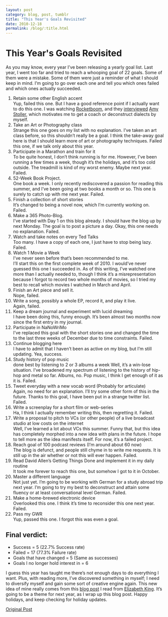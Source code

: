 ```yaml
---
layout: post
category: blog, post, tumblr
title: "This Year's Goals Revisited"
date: 2010-12-18
permalink: /blog/:title.html
---
```


# This Year's Goals Revisited

As you may know, every year I’ve been releasing a yearly goal list. Last year, I went too far and tried to reach a whooping goal of 22 goals. Some of them were a mistake. Some of them were just a reminder of what I should keep in mind. I’m going to go over each one and tell you which ones failed and which ones actually succeeded.

1. Retain some other English accent  
Yup, failed this one. But I have a good reference point if I actually want to do this one. I was watching [Rocketboom](http://www.rocketboom.com/signup.php), and they [interviewed](http://www.rocketboom.com/signup.php) [Amy Stoller](http://www.stollersystem.com/), which motivates me to get a coach or deconstruct dialects by myself.
2. Take an Art or Photography class  
Strange this one goes on my list with no explanation. I’ve taken an art class before, so this shouldn’t really be a goal. I think the take-away goal here is that I should learn more of art or photography techniques. Failed this one, if we talk only about this year.
3. Participate in a Marathon and train for it  
To be quite honest, I don’t think running is for me. However, I’ve been running a few times a week, though it’s the holidays, and it’s too cold outside. The treadmill is kind of my worst enemy. Maybe next year. Failed.
4. 52-Week Book Project.  
One book a week. I only recently rediscovered a passion for reading this summer, and I’ve been going at two books a month or so. This one is surely to catch up with me next year. Failed.
5. Finish a collection of short stories  
It’s changed to being a novel now, which I’m currently working on. Failed.
6. Make a 365 Photo-Blog.  
I’ve started with Day 1 on this blog already. I should have the blog up by next Monday. The goal is to post a picture a day.
Okay, this one needs no explanation. Failed.
7. Watch and take notes on every Ted Talks  
Too many. I have a copy of each one, I just have to stop being lazy. Failed.
8. Watch 1 Movie a Week  
I’ve never seen before that’s been recommended to me.   
I’ll start this on the first complete week of 2010.
I would’ve never guessed this one I succeeded in. As of this writing, I’ve watched one more than I actually needed to, though I think it’s a misrepresentation because I forgot to record two whole months of movies, so I tried my best to recall which movies I watched in March and April.
9. Finish an Art piece and sell it.  
Nope, failed.
10. Write a song, possibly a whole EP, record it, and play it live.  
Again, failed.
11. Keep a dream journal and experiment with lucid dreaming  
I have been doing this, funny enough. It’s been almost two months now since the first entry in my journal.
12. Participate in NaNoWriMo  
I’ve replaced this goal with the short stories one and changed the time to the last three weeks of December due to time constraints. Failed.
13. Continue blogging here  
I have to admit that I haven’t been as active on my blog, but I’m still updating. Yea, success.
14. Study history of pop music  
done best by listening to 2 or 3 albums a week
Well, it’s a win-lose situation. I’ve broadened my spectrum of listening to the history of hip-hop and metal so far. Albums, no. Pop music, I think I get enough of it as it is. Failed.
15. Tweet everyday with a new vocab word (Probably for articulate)  
Again, no need for an explanation. I’ll try some other form of this in the future. Thanks to this goal, I have been put in a strange twitter list. Failed.
16. Write a screenplay for a short film or web-series  
Ha, I think I actually remember writing this, then regretting it. Failed.
17. Write a proposal to pitch to VCs (or other people) of a live broadcast studio at low costs on the internet  
Well, I’ve learned a lot about VCs this summer. Funny that, but this idea has completely morphed into a new idea with plans in the future. I hope to tell more as the idea manifests itself. For now, it’s a failed project.
18. Reach goal of 100 podcast reviews (I’m around about 60 now)  
The blog is defunct, and people still chyme in to write me requests. It is still up in the air whether or not this will ever happen. Failed.
19. Read David Allen’s Getting Things Done and implement it in my daily routine  
It took me forever to reach this one, but somehow I got to it in October.
20. Master a different language  
Not just yet. I’m going to be working with German for a study abroad trip next year. I’m going to try my best to deconstruct and attain some fluency or at least conversational level German. Failed.
21. Make a home-brewed electronic device  
Overlooked this one. I think it’s time to reconsider this one next year. Failed.
22. Pass my GWR  
Yup, passed this one. I forgot this was even a goal.

## Final verdict:

- Success = 5 (22.7% Success rate)
- Failed = 17 (77.3% Failure rate)
- Goals that have changed = 5 (Same as successes)
- Goals I no longer hold interest in = 6

I guess this year has taught me there’s not enough days to do everything I want. Plus, with reading more, I’ve discovered something in myself; I need to diversify myself and gain some sort of creative engine again. This new idea of mine really comes from this [blog post](https://elizabethonline.com/blog-stay-out-of-school/2016/9/30/you-cannot-sing-if-you-cannot-cook) I read from [Elizabeth King](https://elizabethonline.com/blog-stay-out-of-school/). It’s going to be a theme for next year, as I wrap up this blog post.
Happy holidays, and keep checking for holiday updates.

[Original Post](http://jermspeaks.com/post/2358270380/2010goalsrevisited)
